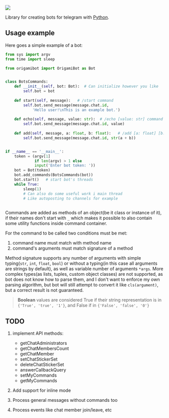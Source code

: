 

![](./imgs/logo.png)

Library for creating bots for telegram with [Python](https://www.python.org/). 

## Usage example

Here goes a simple example of a bot:

```python
from sys import argv
from time import sleep

from origamibot import OrigamiBot as Bot


class BotsCommands:
    def __init__(self, bot: Bot):  # Can initialize however you like
        self.bot = bot
        
    def start(self, message):   # /start command
        self.bot.send_message(message.chat.id,
            'Hello user!\nThis is an example bot.')
    
    def echo(self, message, value: str):  # /echo [value: str] command
        self.bot.send_message(message.chat.id, value)
     
    def add(self, message, a: float, b: float):   # /add [a: float] [b: float] command
        self.bot.send_message(message.chat.id, str(a + b))


if __name__ == '__main__':
    token = (argv[1]
             if len(argv) > 1 else 
             input('Enter bot token: '))
    bot = Bot(token)
    bot.add_commands(BotsCommands(bot))
    bot.start()   # start bot's threads
    while True:
        sleep(1)
        # Can also do some useful work i main thread
        # Like autoposting to channels for example
     
```

Commands are added as methods of an object(be it class or instance of it), if their names don't start with `_` which makes it possible to also contain some utility functions inside command container. 

For the command to be called two conditions must be met:

1. command name must match with method name
2. command's arguments must match signature of a method

Method signature supports any number of arguments with simple typing(`str`, `int`, `float`, `bool`) or without a typing(in this case all arguments are strings by default), as well as variable number of arguments `*args`. More complex types(as lists, tuples, custom object classes) are not supported, as bot does not know how to parse them, and I don't want to enforce my own parsing algorithm, but bot will still attempt to convert it like `cls(argument)`, but a correct result is not guaranteed.

> **Boolean** values are considered True if their string representation is in `{'True', 'true', '1'}`, and False if in `{'False', 'false', '0'}`

## TODO

1. implement API methods:

   -  getChatAdministrators
   -  getChatMembersCount
   -  getChatMember
   -  setChatStickerSet
   -  deleteChatStickerSet
   -  answerCallbackQuery
   -  setMyCommands
   - getMyCommands

2. Add support for inline mode
3. Process general messages without commands too
4. Process events like chat member join/leave, etc